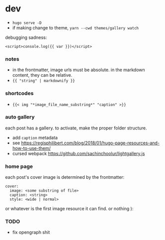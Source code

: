 # dev

- `hugo serve -D`
- if making change to theme, `yarn --cwd themes/gallery watch`

debugging sadness:

```
<script>console.log({{ var }})</script>
```

### notes

- in the frontmatter, image urls must be absolute. in the markdown content, they can be relative.
- `{{ "string" | markdownify }}`

### shortcodes

- `{{< img "*image_file_name_substring*" "caption" >}}`

### auto gallery

each post has a gallery. to activate, make the proper folder structure.

- add `caption` metadata
- see https://regisphilibert.com/blog/2018/01/hugo-page-resources-and-how-to-use-them/
- cursed webpack https://github.com/sachinchoolur/lightgallery.js

### home page

each post's cover image is determined by the frontmatter:

```
cover:
  image: <some substring of file>
  caption: <string>
  style: <wide | normal>
```

or whatever is the first image resource it can find. or nothing ):

### TODO

- fix opengraph shit
